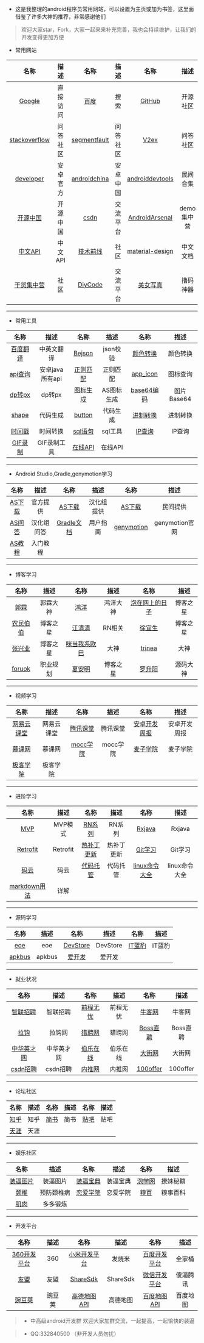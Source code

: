 *  这是我整理的android程序员常用网站，可以设置为主页或加为书签，这里面借鉴了许多大神的推荐，非常感谢他们
>欢迎大家star，Fork，大家一起来来补充完善，我也会持续维护，让我们的开发变得更加方便

*  常用网站

| 名称  |描述   | 名称  |描述| 名称  |描述|
| :-----: |:----:| :------:| :--------:| :----------:| :----------:|
|[Google](https://g.wxbit.com/)|直接访问|[百度](https://www.baidu.com/)|搜索|[GitHub](https://github.com//)|开源社区|
|[stackoverflow](http://stackoverflow.com/)|问答社区|[segmentfault](https://segmentfault.com/t/android)|问答社区|[V2ex](http://www.v2ex.com/go/android/)|问答社区|
|[developer](http://developer.android.com/)|安卓官方|[androidchina](http://www.androidchina.net/)|安卓中国|[androiddevtools](http://www.androiddevtools.cn/)|民间合集|
|[开源中国](http://www.oschina.net/)|开源中国|[csdn](http://www.csdn.net/)|交流平台|[AndroidArsenal](http://www.android-arsenal.com/)|demo集中营|
|[中文API](http://android-doc.com/)|中文API|[技术前线](http://www.devtf.cn/)|社区|[material-design](http://wiki.jikexueyuan.com/project/material-design/)|中文文档|
|[干货集中营](http://gank.io)|社区|[DiyCode](http://diycode.cc/)|交流平台|[美女写真](http://www.kaka12345.net/)|撸码神器|

***
*  常用工具

| 名称  |描述   | 名称  |描述| 名称  |描述|
| :-----: |:----:| :------:| :--------:| :----------:| :----------:|
|[百度翻译](http://fanyi.baidu.com/?aldtype=16047#auto/zh/)|中英文翻译|[Bejson](http://www.bejson.com/)|json校验|[颜色转换](http://www.atool.org/colorpicker.php)|颜色转换|
|[api查询](http://tool.oschina.net/apidocs)|安卓java所有api|[正则匹配](http://tool.lu/regex/)|正则匹配|[app_icon](http://www.iconfont.cn/)|图标查询|
|[dp转px](http://androidpixels.net)|dp转px|[图标生成](http://romannurik.github.io/AndroidAssetStudio/)|AS图标生成|[base64编码](http://tool.lu/base64image/)|图片Base64|
|[shape](http://shapes.softartstudio.com/)|代码生成|[button](http://angrytools.com/android/button/)|代码生成|[进制转换](http://tool.oschina.net/hexconvert)|进制转换|
|[时间戳](http://tool.chinaz.com/Tools/unixtime.aspx)|时间转换|[sql语句](http://tool.lu/sql/)|sql工具|[IP查询](http://www.ip138.com/)|IP查询|
|[GIF录制](http://www.cockos.com/licecap/)|GIF录制工具|[在线API](http://devdocs.io/)|在线API

***
*  Android Studio,Gradle,genymotion学习

| 名称  |描述   | 名称  |描述| 名称  |描述|
| :-----: |:----:| :------:| :--------:| :----------:| :----------:|
|[AS下载](https://developer.android.com/studio/index.html)|官方提供|[AS下载](http://www.android-studio.org/index.php/download)|汉化组提供|[AS下载](http://www.androiddevtools.cn/)|民间提供|
|[AS问答](http://ask.android-studio.org/?/explore/)|汉化组问答|[Gradle文档](http://rinvay.github.io/android/2015/03/26/Gradle-Plugin-User-Guide%28Translation%29/#102)|用户指南|[genymotion](https://www.genymotion.com/)|genymotion官网|
|[AS教程](http://www.open-open.com/lib/view/open1433387390635.html)|入门教程|

***
*  博客学习

| 名称  |描述   | 名称  |描述| 名称  |描述|
| :-----: |:----:| :------:| :--------:| :----------:| :----------:|
|[郭霖](http://blog.csdn.net/guolin_blog)|郭霖大神|[鸿洋](http://blog.csdn.net/lmj623565791)|鸿洋大神|[泡在网上的日子](http://www.jcodecraeer.com/)|博客之星|
|[农民伯伯](http://www.cnblogs.com/over140/)|博客之星|[江清清](http://www.lcode.org/)|RN相关|[徐宜生](http://blog.csdn.net/eclipsexys/)|博客之星|
|[张兴业](http://blog.csdn.net/xyz_lmn)|博客之星|[咪当我系欧巴](http://blog.csdn.net/hellogv)|大神|[trinea](http://www.trinea.cn/)|大神|
|[foruok](http://blog.csdn.net/foruo)|职业规划|[夏安明](http://blog.csdn.net/xiaanming)|博客之星|[罗升阳](http://blog.csdn.net/luoshengyang)|源码大神|

***
*  视频学习

| 名称  |描述   | 名称  |描述| 名称  |描述|
| :-----: |:----:| :------:| :--------:| :----------:| :----------:|
|[网易云课堂](http://study.163.com/find.htm#/courselist?ct=9)|网易云课堂|[腾讯课堂](https://ke.qq.com/course/list?mt=1001&st=2003&tt=3021)|腾讯课堂|[安卓开发周报](http://www.androidweekly.cn/)|安卓开发周报|
|[慕课网](http://www.imooc.com/course/list?c=android)|慕课网|[mocc学院](http://mooc.guokr.com/career/?dept_id=75&order=hot)|mocc学院|[麦子学院](http://www.maiziedu.com/course/android/)|麦子学院|
|[极客学院](http://www.jikexueyuan.com/course/android/)|极客学院|

***
*  进阶学习

| 名称  |描述   | 名称  |描述| 名称  |描述|
| :-----: |:----:| :------:| :--------:| :----------:| :----------:|
|[MVP](https://github.com/antoniolg/androidmvp)|MVP模式|[RN系列](http://reactnative.cn/)|RN系列|[Rxjava](http://gank.io/post/560e15be2dca930e00da1083)|Rxjava|
|[Retrofit](https://futurestud.io/books/retrofit)|Retrofit|[热补丁更新](http://mp.weixin.qq.com/s?__biz=MzI1MTA1MzM2Nw==&mid=400118620&idx=1&sn=b4fdd5055731290eef12ad0d17f39d4a&scene=0)|热补丁更新|[Git学习](http://www.liaoxuefeng.com/wiki/0013739516305929606dd18361248578c67b8067c8c017b000/)|Git学习|
|[码云](http://git.oschina.net/)|码云|[代码托管](https://coding.net/)|代码托管|[linux命令大全](http://www.php100.com/html/webkaifa/Linux/2009/1106/3485.html)|linux命令大全|
|[markdown用法](http://www.jianshu.com/p/1e402922ee32)|详解|

***
*  源码学习

| 名称  |描述   | 名称  |描述| 名称  |描述|
| :-----: |:----:| :------:| :--------:| :----------:| :----------:|
|[eoe](http://www.eoeandroid.com/forum.php)|eoe|[DevStore](http://www.devstore.cn/resource/resourceHome.html)|DevStore|[IT蓝豹](http://www.itlanbao.com/)|IT蓝豹|
|[apkbus](http://www.apkbus.com/)|apkbus|[爱开发](http://bbs.aiyingli.com/forum.php?fromuid=16146)|爱开发|

***
*  就业状况

| 名称  |描述   | 名称  |描述| 名称  |描述|
| :-----: |:----:| :------:| :--------:| :----------:| :----------:|
|[智联招聘](http://www.zhaopin.com/)|智联招聘|[前程无忧](http://www.51job.com/)|前程无忧|[牛客网](http://www.nowcoder.com/contestRoom)|牛客网|
|[拉钩](http://www.lagou.com/)|拉钩网|[猎聘网](https://www.liepin.com/)|猎聘网|[Boss直聘](http://m.bosszhipin.com/home/)|Boss直聘|
|[中华英才网](http://www.chinahr.com/tianjin/)|中华英才网|[伯乐在线](http://blog.jobbole.com/)|伯乐在线|[大街网](http://www.dajie.com/)|大街网|
|[csdn招聘](http://job.csdn.net/)|csdn招聘|[内推网](http://www.neitui.me/)|内推网|[100offer](https://100offer.com/)|100offer|

***
*  论坛社区

| 名称  |描述   | 名称  |描述| 名称  |描述|
| :-----: |:----:| :------:| :--------:| :----------:| :----------:|
|[知乎](http://www.zhihu.com/)|知乎|[简书](http://www.jianshu.com/)|简书|[贴吧](http://tieba.baidu.com/)|贴吧|
|[天涯](http://www.tianya.cn/)|天涯|

***
*  娱乐社区

| 名称  |描述   | 名称  |描述| 名称  |描述|
| :-----: |:----:| :------:| :--------:| :----------:| :----------:|
|[装逼图片](http://www.zhuangbi.info)|装逼图片|[装逼宝典](http://www.bibb.cn)|装逼宝典|[泡学网](http://paoxue.com/)|撩妹秘籍|
|[颈椎](http://zhidao.baidu.com/s/daily/2013-11-24/1387540950.html)|预防颈椎病|[恋爱学院](http://www.lovepua.com)|恋爱学院|[糗百](http://www.qiushibaike.com/)|糗事百科|
|[肌肉](http://www.muscles.com.cn)|多多锻炼|

***
*  开发平台

| 名称  |描述   | 名称  |描述| 名称  |描述|
| :-----: |:----:| :------:| :--------:| :----------:| :----------:|
|[360开发平台](http://dev.360.cn/)|360|[小米开发平台](http://dev.mi.com/)|发烧米|[百度开发平台](http://app.baidu.com/)|全家桶|
|[友盟](http://www.umeng.com/)|友盟|[ShareSdk](http://www.mob.com/)|ShareSdk|[微信开发平台](https://open.weixin.qq.com/)|傻逼腾讯|
|[豌豆荚](http://developer.wandoujia.com/)|豌豆荚|[高德地图API](http://lbs.amap.com/)|高德地图|[百度地图API](http://lbsyun.baidu.com/")|百度地图|

> * 中高级android开发群 欢迎大家加群交流，一起提高，一起愉快的装逼

> *  QQ:332840500 （非开发人员勿扰）
